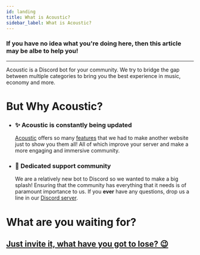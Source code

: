 ```yaml
---
id: landing
title: What is Acoustic?
sidebar_label: What is Acoustic?
---
```

### If you have no idea what you're doing here, then this article may be albe to help you!
---
Acoustic is a Discord bot for your community. We try to bridge the gap between multiple categories to bring you the best experience in music, economy and more.

# But Why Acoustic?
   - ### ✨ **Acoustic is constantly being updated**
     [Acoustic](https://acoustic.to/) offers so many [features](/features) that we had to make another website just to show you them all! All of which improve your server and make a more engaging and immersive community.

   - ### 👋 **Dedicated support community**
     We are a relatively new bot to Discord so we wanted to make a big splash! Ensuring that the community has everything that it needs is of paramount importance to us. If you **ever** have any questions, drop us a line in our [Discord server](https://acoustic.to/support).

# What are you waiting for?
## [Just invite it, what have you got to lose? 😉](https://acoustic.to/invite)
